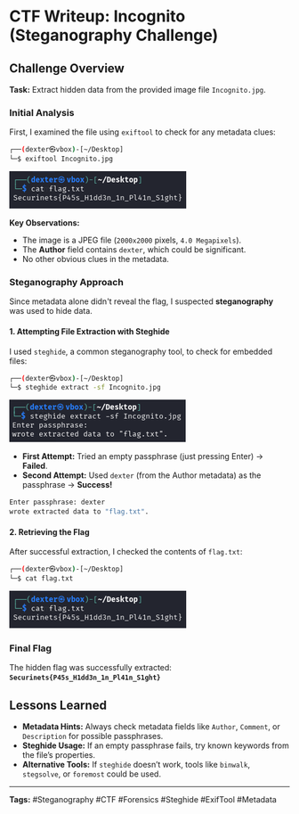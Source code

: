 # **CTF Writeup: Incognito (Steganography Challenge)**

## **Challenge Overview**

**Task:** Extract hidden data from the provided image file `Incognito.jpg`.

### **Initial Analysis**

First, I examined the file using `exiftool` to check for any metadata clues:

```bash
┌──(dexter㉿vbox)-[~/Desktop]
└─$ exiftool Incognito.jpg
```

![Alt text](img/3.png)

**Key Observations:**

- The image is a JPEG file (`2000x2000` pixels, `4.0 Megapixels`).
- The **Author** field contains `dexter`, which could be significant.
- No other obvious clues in the metadata.

### **Steganography Approach**

Since metadata alone didn't reveal the flag, I suspected **steganography** was used to hide data.

#### **1. Attempting File Extraction with Steghide**

I used `steghide`, a common steganography tool, to check for embedded files:

```bash
┌──(dexter㉿vbox)-[~/Desktop]
└─$ steghide extract -sf Incognito.jpg
```

![Alt text](img/2.png)

- **First Attempt:** Tried an empty passphrase (just pressing Enter) → **Failed**.
- **Second Attempt:** Used `dexter` (from the Author metadata) as the passphrase → **Success!**

```bash
Enter passphrase: dexter
wrote extracted data to "flag.txt".
```

#### **2. Retrieving the Flag**

After successful extraction, I checked the contents of `flag.txt`:

```bash
┌──(dexter㉿vbox)-[~/Desktop]
└─$ cat flag.txt
```

![Alt text](img/3.png)

### **Final Flag**

The hidden flag was successfully extracted:  
**`Securinets{P45s_H1dd3n_1n_Pl41n_S1ght}`**

## **Lessons Learned**

- **Metadata Hints:** Always check metadata fields like `Author`, `Comment`, or `Description` for possible passphrases.
- **Steghide Usage:** If an empty passphrase fails, try known keywords from the file’s properties.
- **Alternative Tools:** If `steghide` doesn’t work, tools like `binwalk`, `stegsolve`, or `foremost` could be used.

---

**Tags:** #Steganography #CTF #Forensics #Steghide #ExifTool #Metadata
